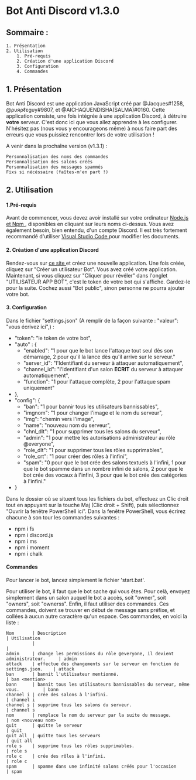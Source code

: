# Bot Anti Discord v1.3.0


##    Sommaire :

    1. Présentation
    2. Utilisation
        1. Pré-requis
        2. Création d'une application Discord
        3. Configuration
        4. Commandes

## 1.  Présentation

Bot Anti Discord est une application JavaScript créé par @Jacques#1258, @ρυяρℓєgυу#9807, et 
@AICHAQUENDISHA(SALMA)#0160. Cette application consiste, une fois intégrée à une application 
Discord, à détruire **votre** serveur. C'est donc ici que vous allez apprendre à les 
configurer. N'hésitez pas (nous vous y encourageons même) à nous faire part des erreurs que 
vous puissiez rencontrer lors de votre utilisation !

A venir dans la prochaîne version (v1.3.1) :

    Personnalisation des noms des commandes
    Personnalisation des salons créés
    Personnalisation des messages spammés
    Fixs si nécéssaire (faîtes-m'en part !)

## 2. Utilisation

#### 1.Pré-requis

Avant de commencer, vous devez avoir installé sur votre ordinateur [ Node.js et Npm ]( https://nodejs.org/en/ "Installer Node.js et Npm" ), disponibles en cliquant sur leurs noms ci-dessus. Vous avez également besoin, bien entendu, d'un compte Discord. Il est très fortement recommandé d'utiliser [ Visual Studio Code ]( https://code.visualstudio.com/download "Installer Visual Studio Code" ) pour modifier les documents.

#### 2. Création d'une application Discord

Rendez-vous sur [ ce site ]( https://discordapp.com/developers/applications/me/create "Vos applications Discord" ) et créez une nouvelle application. Une fois créée, cliquez sur 
"Créer un utilisateur Bot". Vous avez créé votre application. Maintenant, si vous cliquez sur "Cliquer pour révéler" dans l'onglet "UTILISATEUR APP BOT", c'est le token de votre bot qui s'affiche. Gardez-le pour la suite. Cochez aussi "Bot public", sinon personne ne pourra ajouter votre bot.

#### 3. Configuration

Dans le fichier "settings.json" (A remplir de la façon suivante : "valeur": "vous écrivez ici",) : 
* "token": "le token de votre bot",
* "auto" : {
    * "enabled": "1 pour que le bot lance l'attaque tout seul dès son démarrage, 2 pour qu'il la lance dès qu'il arrive sur le serveur."
    * "server_id": "l'Identifiant du serveur à attaquer automatiquement",
    * "channel_id": "l'Identifiant d'un salon **ECRIT** du serveur à attaquer automatiquement",
    * "function": "1 pour l'attaque complète, 2 pour l'attaque spam uniquement"
* },
* "config": {
    * "ban": "1 pour bannir tous les utilisateurs bannissables",
    * "imgnom": "1 pour changer l'image et le nom du serveur",
    * "img": "chemin vers l'image",
    * "name": "nouveau nom du serveur",
    * "chnl_dlt": "1 pour supprimer tous les salons du serveur",
    * "admin": "1 pour mettre les autorisations administrateur au rôle @everyone",
    * "role_dlt": "1 pour supprimer tous les rôles supprimables",
    * "role_crt": "1 pour créer des rôles à l'infini",
    * "spam": "0 pour que le bot crée des salons textuels à l'infini, 1 pour que le bot spamme dans un nombre infini de salons, 2 pour que le bot crée des vocaux à l'infini, 3 pour que le bot crée des catégories à l'infini."
* }

Dans le dossier où se situent tous les fichiers du bot, effectuez un Clic droit tout en appuyant sur la touche Maj (Clic droit + Shift), puis sélectionnez "Ouvrir la fenêtre PowerShell ici". Dans la fenêtre PowerShell, vous écrirez chacune à son tour les commandes suivantes :
* npm i fs
* npm i discord.js
* npm i ms
* npm i moment
* npm i chalk

#### Commandes

Pour lancer le bot, lancez simplement le fichier 'start.bat'.

Pour utiliser le bot, il faut que le bot sache qui vous êtes. Pour celà, envoyez simplement dans un salon auquel le bot a accès, soit "owner", soit "owners", soit "ownerss". Enfin, il faut utiliser des commandes. Ces commandes, doivent se trouver 
en début de message sans préfixe, et collées à aucun autre caractère qu'un espace. 
Ces commandes, en voici la liste : 


    Nom       | Description                                                              | Utilisation
              |                                                                          |
    admin     | change les permissions du rôle @everyone, il devient administrateur.     | admin
    attack    | effectue des changements sur le serveur en fonction de settings.json.    | attack
    ban       | bannit l'utilisateur mentionné.                                          | ban <mention>
    bann      | bannit tous les utilisateurs bannissables du serveur, même vous.         | bann
    channel i | crée des salons à l'infini.                                              | channel i
    channel s | supprime tous les salons du serveur.                                     | channel s
    nom       | remplace le nom du serveur par la suite du message.                      | nom <nouveau nom>
    quit      | quitte le serveur                                                        | quit
    quit all  | quitte tous les serveurs                                                 | quit all
    role s    | supprime tous les rôles supprimables.                                    | role s  
    role c    | crée des rôles à l'infini.                                               | role c
    spam      | spamme dans une infinité salons créés pour l'occasion                    | spam 
